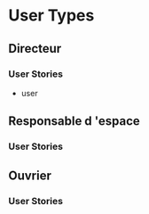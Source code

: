 # User Types 
## Directeur 
### User Stories 
- user 
## Responsable d 'espace
### User Stories 
## Ouvrier
### User Stories 


